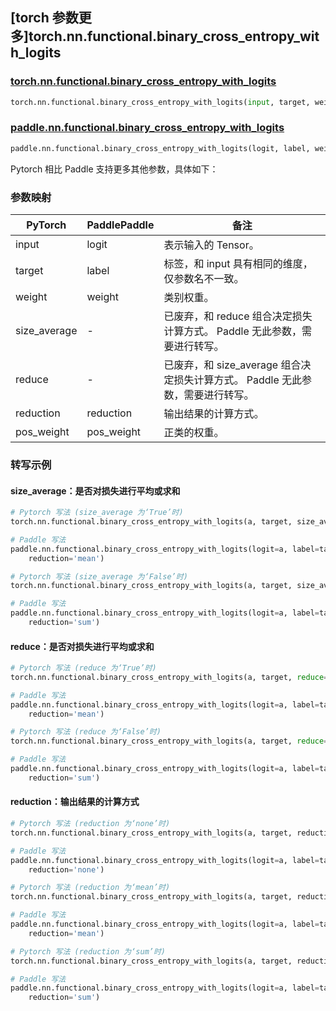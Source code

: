 ## [torch 参数更多]torch.nn.functional.binary_cross_entropy_with_logits

### [torch.nn.functional.binary_cross_entropy_with_logits](https://pytorch.org/docs/stable/generated/torch.nn.functional.binary_cross_entropy_with_logits.html?highlight=binary_cross_entropy_with_logits#torch.nn.functional.binary_cross_entropy_with_logits)

```python
torch.nn.functional.binary_cross_entropy_with_logits(input, target, weight=None, size_average=None, reduce=None, reduction='mean', pos_weight=None)
```

### [paddle.nn.functional.binary_cross_entropy_with_logits](https://www.paddlepaddle.org.cn/documentation/docs/zh/api/paddle/nn/functional/binary_cross_entropy_with_logits_cn.html)

```python
paddle.nn.functional.binary_cross_entropy_with_logits(logit, label, weight=None, reduction='mean', pos_weight=None, name=None)
```

Pytorch 相比 Paddle 支持更多其他参数，具体如下：

### 参数映射
| PyTorch       | PaddlePaddle | 备注                                                   |
| ------------- | ------------ | ------------------------------------------------------ |
| input         | logit        | 表示输入的 Tensor。                                       |
| target        | label        | 标签，和 input 具有相同的维度，仅参数名不一致。                                                   |
| weight        | weight       | 类别权重。                                                |
| size_average  | -            | 已废弃，和 reduce 组合决定损失计算方式。 Paddle 无此参数，需要进行转写。                      |
| reduce        | -            | 已废弃，和 size_average 组合决定损失计算方式。 Paddle 无此参数，需要进行转写。                |
| reduction     | reduction    | 输出结果的计算方式。                                       |
| pos_weight    | pos_weight   | 正类的权重。                                              |

### 转写示例
#### size_average：是否对损失进行平均或求和
```python
# Pytorch 写法 (size_average 为‘True’时)
torch.nn.functional.binary_cross_entropy_with_logits(a, target, size_average=True)

# Paddle 写法
paddle.nn.functional.binary_cross_entropy_with_logits(logit=a, label=target,
    reduction='mean')

# Pytorch 写法 (size_average 为‘False’时)
torch.nn.functional.binary_cross_entropy_with_logits(a, target, size_average=False)

# Paddle 写法
paddle.nn.functional.binary_cross_entropy_with_logits(logit=a, label=target,
    reduction='sum')
```

#### reduce：是否对损失进行平均或求和
```python
# Pytorch 写法 (reduce 为‘True’时)
torch.nn.functional.binary_cross_entropy_with_logits(a, target, reduce=True)

# Paddle 写法
paddle.nn.functional.binary_cross_entropy_with_logits(logit=a, label=target,
    reduction='mean')

# Pytorch 写法 (reduce 为‘False’时)
torch.nn.functional.binary_cross_entropy_with_logits(a, target, reduce=False)

# Paddle 写法
paddle.nn.functional.binary_cross_entropy_with_logits(logit=a, label=target,
    reduction='sum')
```

#### reduction：输出结果的计算方式
```python
# Pytorch 写法 (reduction 为‘none’时)
torch.nn.functional.binary_cross_entropy_with_logits(a, target, reduction='none')

# Paddle 写法
paddle.nn.functional.binary_cross_entropy_with_logits(logit=a, label=target,
    reduction='none')

# Pytorch 写法 (reduction 为‘mean’时)
torch.nn.functional.binary_cross_entropy_with_logits(a, target, reduction='mean')

# Paddle 写法
paddle.nn.functional.binary_cross_entropy_with_logits(logit=a, label=target,
    reduction='mean')

# Pytorch 写法 (reduction 为‘sum’时)
torch.nn.functional.binary_cross_entropy_with_logits(a, target, reduction='sum')

# Paddle 写法
paddle.nn.functional.binary_cross_entropy_with_logits(logit=a, label=target,
    reduction='sum')
```
